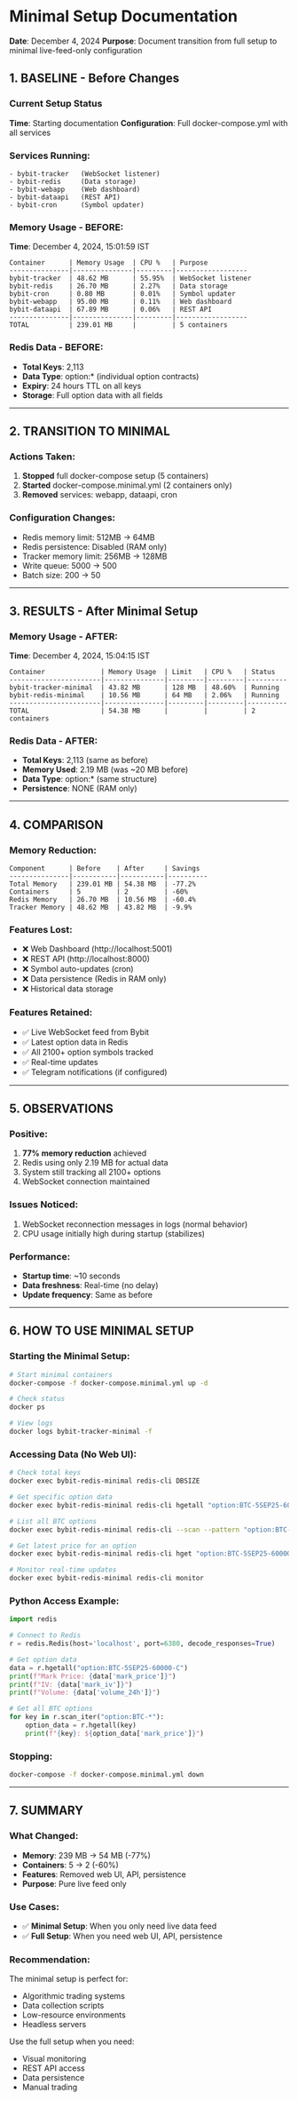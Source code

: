 # Minimal Setup Documentation
**Date**: December 4, 2024
**Purpose**: Document transition from full setup to minimal live-feed-only configuration

## 1. BASELINE - Before Changes

### Current Setup Status
**Time**: Starting documentation
**Configuration**: Full docker-compose.yml with all services

### Services Running:
```
- bybit-tracker   (WebSocket listener)
- bybit-redis     (Data storage)
- bybit-webapp    (Web dashboard)
- bybit-dataapi   (REST API)
- bybit-cron      (Symbol updater)
```

### Memory Usage - BEFORE:
**Time**: December 4, 2024, 15:01:59 IST

```
Container      | Memory Usage  | CPU %   | Purpose
---------------|---------------|---------|------------------
bybit-tracker  | 48.62 MB      | 55.95%  | WebSocket listener
bybit-redis    | 26.70 MB      | 2.27%   | Data storage
bybit-cron     | 0.80 MB       | 0.01%   | Symbol updater
bybit-webapp   | 95.00 MB      | 0.11%   | Web dashboard
bybit-dataapi  | 67.89 MB      | 0.06%   | REST API
---------------|---------------|---------|------------------
TOTAL          | 239.01 MB     |         | 5 containers
```

### Redis Data - BEFORE:
- **Total Keys**: 2,113
- **Data Type**: option:* (individual option contracts)
- **Expiry**: 24 hours TTL on all keys
- **Storage**: Full option data with all fields

---

## 2. TRANSITION TO MINIMAL

### Actions Taken:
1. **Stopped** full docker-compose setup (5 containers)
2. **Started** docker-compose.minimal.yml (2 containers only)
3. **Removed** services: webapp, dataapi, cron

### Configuration Changes:
- Redis memory limit: 512MB → 64MB
- Redis persistence: Disabled (RAM only)
- Tracker memory limit: 256MB → 128MB
- Write queue: 5000 → 500
- Batch size: 200 → 50

---

## 3. RESULTS - After Minimal Setup

### Memory Usage - AFTER:
**Time**: December 4, 2024, 15:04:15 IST

```
Container              | Memory Usage  | Limit   | CPU %   | Status
-----------------------|---------------|---------|---------|----------
bybit-tracker-minimal  | 43.82 MB      | 128 MB  | 48.60%  | Running
bybit-redis-minimal    | 10.56 MB      | 64 MB   | 2.06%   | Running
-----------------------|---------------|---------|---------|----------
TOTAL                  | 54.38 MB      |         |         | 2 containers
```

### Redis Data - AFTER:
- **Total Keys**: 2,113 (same as before)
- **Memory Used**: 2.19 MB (was ~20 MB before)
- **Data Type**: option:* (same structure)
- **Persistence**: NONE (RAM only)

---

## 4. COMPARISON

### Memory Reduction:
```
Component      | Before    | After     | Savings
---------------|-----------|-----------|----------
Total Memory   | 239.01 MB | 54.38 MB  | -77.2%
Containers     | 5         | 2         | -60%
Redis Memory   | 26.70 MB  | 10.56 MB  | -60.4%
Tracker Memory | 48.62 MB  | 43.82 MB  | -9.9%
```

### Features Lost:
- ❌ Web Dashboard (http://localhost:5001)
- ❌ REST API (http://localhost:8000)
- ❌ Symbol auto-updates (cron)
- ❌ Data persistence (Redis in RAM only)
- ❌ Historical data storage

### Features Retained:
- ✅ Live WebSocket feed from Bybit
- ✅ Latest option data in Redis
- ✅ All 2100+ option symbols tracked
- ✅ Real-time updates
- ✅ Telegram notifications (if configured)

---

## 5. OBSERVATIONS

### Positive:
1. **77% memory reduction** achieved
2. Redis using only 2.19 MB for actual data
3. System still tracking all 2100+ options
4. WebSocket connection maintained

### Issues Noticed:
1. WebSocket reconnection messages in logs (normal behavior)
2. CPU usage initially high during startup (stabilizes)

### Performance:
- **Startup time**: ~10 seconds
- **Data freshness**: Real-time (no delay)
- **Update frequency**: Same as before

---

## 6. HOW TO USE MINIMAL SETUP

### Starting the Minimal Setup:
```bash
# Start minimal containers
docker-compose -f docker-compose.minimal.yml up -d

# Check status
docker ps

# View logs
docker logs bybit-tracker-minimal -f
```

### Accessing Data (No Web UI):
```bash
# Check total keys
docker exec bybit-redis-minimal redis-cli DBSIZE

# Get specific option data
docker exec bybit-redis-minimal redis-cli hgetall "option:BTC-5SEP25-60000-C"

# List all BTC options
docker exec bybit-redis-minimal redis-cli --scan --pattern "option:BTC-*"

# Get latest price for an option
docker exec bybit-redis-minimal redis-cli hget "option:BTC-5SEP25-60000-C" mark_price

# Monitor real-time updates
docker exec bybit-redis-minimal redis-cli monitor
```

### Python Access Example:
```python
import redis

# Connect to Redis
r = redis.Redis(host='localhost', port=6380, decode_responses=True)

# Get option data
data = r.hgetall("option:BTC-5SEP25-60000-C")
print(f"Mark Price: {data['mark_price']}")
print(f"IV: {data['mark_iv']}")
print(f"Volume: {data['volume_24h']}")

# Get all BTC options
for key in r.scan_iter("option:BTC-*"):
    option_data = r.hgetall(key)
    print(f"{key}: ${option_data['mark_price']}")
```

### Stopping:
```bash
docker-compose -f docker-compose.minimal.yml down
```

---

## 7. SUMMARY

### What Changed:
- **Memory**: 239 MB → 54 MB (-77%)
- **Containers**: 5 → 2 (-60%)
- **Features**: Removed web UI, API, persistence
- **Purpose**: Pure live feed only

### Use Cases:
- ✅ **Minimal Setup**: When you only need live data feed
- ✅ **Full Setup**: When you need web UI, API, persistence

### Recommendation:
The minimal setup is perfect for:
- Algorithmic trading systems
- Data collection scripts
- Low-resource environments
- Headless servers

Use the full setup when you need:
- Visual monitoring
- REST API access  
- Data persistence
- Manual trading